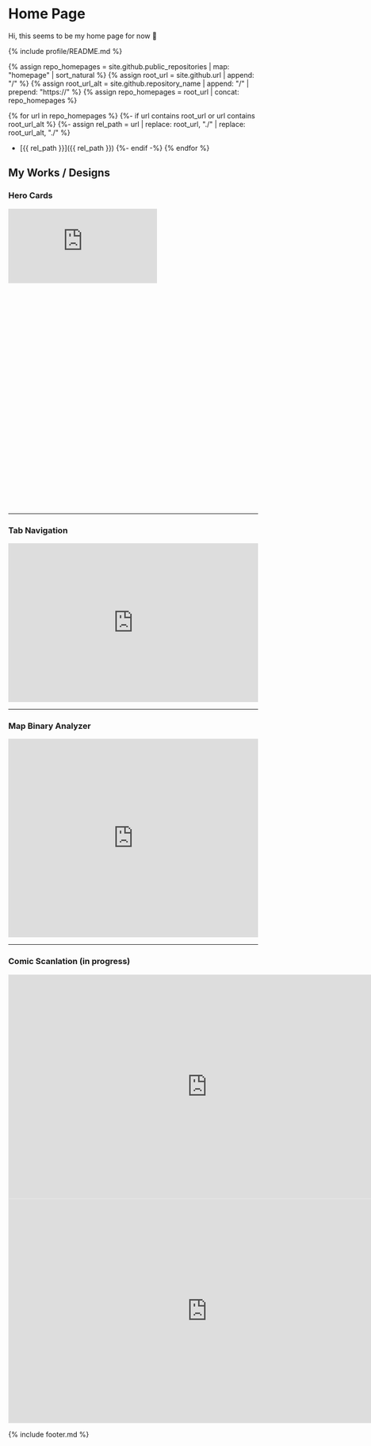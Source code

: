 # Home Page
Hi, this seems to be my home page for now 🙂

{% include profile/README.md %}

{% assign repo_homepages = site.github.public_repositories | map: "homepage" | sort_natural %}
{% assign root_url = site.github.url | append: "/" %}
{% assign root_url_alt = site.github.repository_name | append: "/" | prepend: "https://" %}
{% assign repo_homepages = root_url | concat: repo_homepages %}

{% for url in repo_homepages %}
	{%- if url contains root_url or url contains root_url_alt %}
	{%- assign rel_path = url | replace: root_url, "./" | replace: root_url_alt, "./" %}
* [{{ rel_path }}]({{ rel_path }})
	{%- endif -%}
{% endfor %}

## My Works / Designs
### Hero Cards

<div class="d-flex flex-justify-center">
	<div class="cp_embed_wrapper" style="width: 100%; height: 600px;">
		<iframe scrolling="no" title="Hero Card" src="https://codepen.io/Suggon/embed/zxYwepJ?default-tab=result&theme-id=dark" frameborder="no" loading="lazy" allowtransparency="true" allowfullscreen="true">
			See the Pen <a href="https://codepen.io/Suggon/pen/zxYwepJ">
			Hero Card</a> by Suggon (<a href="https://codepen.io/Suggon">@Suggon</a>)
			on <a href="https://codepen.io">CodePen</a>.
		</iframe>
	</div>
</div>

---

### Tab Navigation

<iframe height="320" style="width: 100%;" scrolling="no" title="Tab Navigation" src="https://codepen.io/Suggon/embed/wBvErvL?default-tab=result&theme-id=dark" frameborder="no" loading="lazy" allowtransparency="true" allowfullscreen="true">
	See the Pen <a href="https://codepen.io/Suggon/pen/wBvErvL">
	Tab Navigation</a> by Suggon (<a href="https://codepen.io/Suggon">@Suggon</a>)
	on <a href="https://codepen.io">CodePen</a>.
</iframe>

---

### Map Binary Analyzer

<iframe height="400" style="width: 100%;" scrolling="no" title="gt-map-tile-reader" src="https://codepen.io/Suggon/embed/BabeqaE?default-tab=result&theme-id=dark" frameborder="no" loading="lazy" allowtransparency="true" allowfullscreen="true">
	See the Pen <a href="https://codepen.io/Suggon/pen/BabeqaE">
	gt-map-tile-reader</a> by Suggon (<a href="https://codepen.io/Suggon">@Suggon</a>)
	on <a href="https://codepen.io">CodePen</a>.
</iframe>

---

### Comic Scanlation (in progress)

<div class="d-flex flex-column flex-items-center">
	<iframe style="border: 1px solid rgba(0, 0, 0, 0.1);" width="800" height="450" src="https://embed.figma.com/design/wF2sgjwiGyxcBAi9VSRnt4/gt-comics?embed-host=share" allowfullscreen></iframe>
	<iframe style="border: 1px solid rgba(0, 0, 0, 0.1);" width="800" height="450" src="https://embed.figma.com/proto/wF2sgjwiGyxcBAi9VSRnt4/gt-comics?embed-host=share&footer=false" allowfullscreen></iframe>
</div>

{% include footer.md %}
